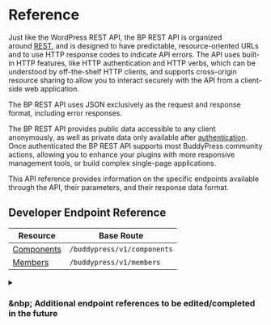 # Reference

Just like the WordPress REST API, the BP REST API is organized around [REST](http://en.wikipedia.org/wiki/Representational_state_transfer), and is designed to have predictable, resource-oriented URLs and to use HTTP response codes to indicate API errors. The API uses built-in HTTP features, like HTTP authentication and HTTP verbs, which can be understood by off-the-shelf HTTP clients, and supports cross-origin resource sharing to allow you to interact securely with the API from a client-side web application.

The BP REST API uses JSON exclusively as the request and response format, including error responses.

The BP REST API provides public data accessible to any client anonymously, as well as private data only available after [authentication](https://developer.buddypress.org/bp-rest-api/#about-authentification). Once authenticated the BP REST API supports most BuddyPress community actions, allowing you to enhance your plugins with more responsive management tools, or build complex single-page applications.

This API reference provides information on the specific endpoints available through the API, their parameters, and their response data format.

## Developer Endpoint Reference

| Resource | Base Route |
| --- | --- |
| [Components](https://developer.buddypress.org/bp-rest-api/reference/components/) | `/buddypress/v1/components` |
| [Members](https://developer.buddypress.org/bp-rest-api/reference/members/) | `/buddypress/v1/members` |

<details>
<summary><h3>&nbp;&nbsp;Additional endpoint references to be edited/completed in the future</h3></summary>
  
| Resource | Base Route |
| --- | --- |
| [Activity](https://developer.buddypress.org/bp-rest-api/reference/activity/) | `/buddypress/v1/activity` |
| [Extended Profiles](https://developer.buddypress.org/bp-rest-api/reference/extended-profiles/): |  | 
| – [Profile Group](https://developer.buddypress.org/bp-rest-api/reference/extended-profiles/profile-group/) | `/buddypress/v1/xprofile/groups` | 
| – [Profile Field](https://developer.buddypress.org/bp-rest-api/reference/extended-profiles/profile-field/) | `/buddypress/v1/xprofile/fields` |  
| – [Profile Data](https://developer.buddypress.org/bp-rest-api/reference/extended-profiles/profile-data/) | `/buddypress/v1/xprofile/<field_id>/data/<user_id>` |   
| [User Groups](https://developer.buddypress.org/bp-rest-api/reference/user-groups/): |  | 
| – [Groups](https://developer.buddypress.org/bp-rest-api/reference/user-groups/groups/) | `/buddypress/v1/groups` | 
| – [Group Membership](https://developer.buddypress.org/bp-rest-api/reference/user-groups/group-membership/) | `/buddypress/v1/groups/<group_id>/members` |  
| – [Group Membership Requests](https://developer.buddypress.org/bp-rest-api/reference/user-groups/group-membership-requests/) | `/buddypress/v1/groups/<group_id>/membership-request` |  
| – [Group Invites](https://developer.buddypress.org/bp-rest-api/reference/user-groups/group-invites/) | `/buddypress/v1/groups/<group_id>/invites` |   
| [Private Messaging](https://developer.buddypress.org/bp-rest-api/reference/private-messaging/) | `/buddypress/v1/messages` | 
| [Sitewide Notices](https://developer.buddypress.org/bp-rest-api/reference/private-messaging/sitewide-notices/) | `/buddypress/v1/sitewide-notices` |
| [Screen Notifications](https://developer.buddypress.org/bp-rest-api/reference/screen-notifications/) | `/buddypress/v1/notifications` |
| [Attachments](https://developer.buddypress.org/bp-rest-api/reference/attachments/): |  |  
| – [Member Avatar](https://developer.buddypress.org/bp-rest-api/reference/attachments/member-avatar/) | `/buddypress/v1/members/<user_id>/avatar` |
| – [Member Cover Image](https://developer.buddypress.org/bp-rest-api/reference/attachments/member-cover-image/) | `/buddypress/v1/members/<user_id>/cover` | 
| – [Group Avatar](https://developer.buddypress.org/bp-rest-api/reference/attachments/group-avatar/) | `/buddypress/v1/groups/<group_id>/avatar` | 
| – [Group Cover Image](https://developer.buddypress.org/bp-rest-api/reference/attachments/group-cover-image/) | `/buddypress/v1/groups/<group_id>/cover` |  
| – [Blog Avatar](https://developer.buddypress.org/bp-rest-api/reference/attachments/blog-avatar/) | `/buddypress/v1/blogs/<id>/avatar` |  
| [User Blogs](https://developer.buddypress.org/bp-rest-api/reference/blogs/) | `/buddypress/v1/blogs` |
| [User Signups](https://developer.buddypress.org/bp-rest-api/reference/signup/) | `/buddypress/v1/signup` |
| [Friend Connections](https://developer.buddypress.org/bp-rest-api/reference/friends/) | `/buddypress/v1/friends` |

</details>

